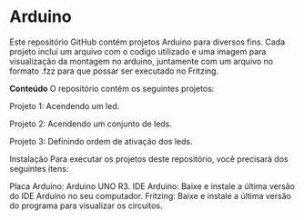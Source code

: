# Arduino
Este repositório GitHub contém projetos Arduino para diversos fins. Cada projeto inclui um arquivo com o codigo utilizado e uma imagem para visualização da montagem no arduino, juntamente com um arquivo no formato .fzz para que possar ser executado no Fritzing.

**Conteúdo**
O repositório contém os seguintes projetos:

Projeto 1: Acendendo um led.

Projeto 2: Acendendo um conjunto de leds.

Projeto 3: Definindo ordem de ativação dos leds.

Instalação
Para executar os projetos deste repositório, você precisará dos seguintes itens:

Placa Arduino: Arduino UNO R3.
IDE Arduino: Baixe e instale a última versão do IDE Arduino no seu computador.
Fritzing: Baixe e instale a última versão do programa para visualizar os circuitos.
